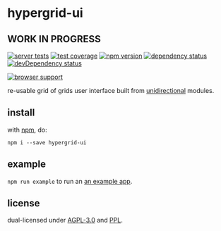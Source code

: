 # hypergrid-ui

## WORK IN PROGRESS

[![server tests](https://travis-ci.org/ahdinosaur/hypergrid-ui.png)](https://travis-ci.org/ahdinosaur/hypergrid-ui)
[![test coverage](https://img.shields.io/coveralls/ahdinosaur/hypergrid-ui.svg)](https://coveralls.io/r/ahdinosaur/hypergrid-ui)
[![npm version](https://badge.fury.io/js/hypergrid-ui.png)](https://npmjs.org/package/hypergrid-ui)
[![dependency status](https://david-dm.org/ahdinosaur/hypergrid-ui.png)](https://david-dm.org/ahdinosaur/hypergrid-ui)
[![devDependency status](https://david-dm.org/ahdinosaur/hypergrid-ui/dev-status.png)](https://david-dm.org/ahdinosaur/hypergrid-ui#info=devDependencies)

[![browser support](https://ci.testling.com/ahdinosaur/hypergrid-ui.png)](https://ci.testling.com/ahdinosaur/hypergrid-ui)

re-usable grid of grids user interface built from [unidirectional](https://github.com/unidirectional) modules.

## install

with [npm](http://npmjs.org), do:

```
npm i --save hypergrid-ui
```
 
## example
 
`npm run example` to run an [an example app](./example/app.js).

## license
 
dual-licensed under [AGPL-3.0](https://www.gnu.org/licenses/agpl-3.0.html) and [PPL](http://p2pfoundation.net/Peer_Production_License).
